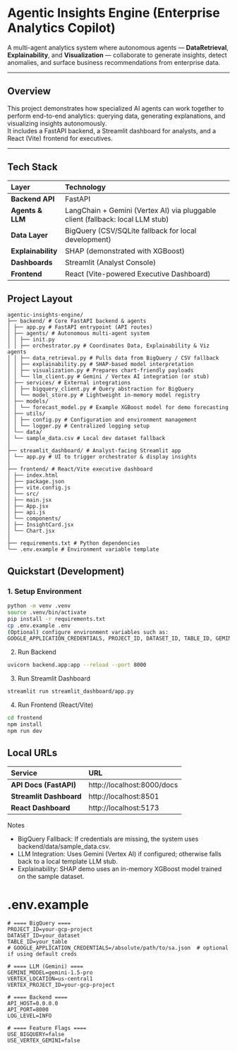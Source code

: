 # Agentic Insights Engine (Enterprise Analytics Copilot)

A multi-agent analytics system where autonomous agents — **DataRetrieval**, **Explainability**, and **Visualization** — collaborate to generate insights, detect anomalies, and surface business recommendations from enterprise data.

---

## Overview

This project demonstrates how specialized AI agents can work together to perform end-to-end analytics: querying data, generating explanations, and visualizing insights autonomously.  
It includes a FastAPI backend, a Streamlit dashboard for analysts, and a React (Vite) frontend for executives.

---

## Tech Stack

| Layer | Technology |
|:------|:------------|
| **Backend API** | FastAPI |
| **Agents & LLM** | LangChain + Gemini (Vertex AI) via pluggable client (fallback: local LLM stub) |
| **Data Layer** | BigQuery (CSV/SQLite fallback for local development) |
| **Explainability** | SHAP (demonstrated with XGBoost) |
| **Dashboards** | Streamlit (Analyst Console) |
| **Frontend** | React (Vite-powered Executive Dashboard) |

## Project Layout
```
agentic-insights-engine/
├── backend/ # Core FastAPI backend & agents
│ ├── app.py # FastAPI entrypoint (API routes)
│ ├── agents/ # Autonomous multi-agent system
│ │ ├── init.py
│ │ ├── orchestrator.py # Coordinates Data, Explainability & Viz agents
│ │ ├── data_retrieval.py # Pulls data from BigQuery / CSV fallback
│ │ ├── explainability.py # SHAP-based model interpretation
│ │ ├── visualization.py # Prepares chart-friendly payloads
│ │ └── llm_client.py # Gemini / Vertex AI integration (or stub)
│ ├── services/ # External integrations
│ │ ├── bigquery_client.py # Query abstraction for BigQuery
│ │ └── model_store.py # Lightweight in-memory model registry
│ ├── models/
│ │ └── forecast_model.py # Example XGBoost model for demo forecasting
│ ├── utils/
│ │ ├── config.py # Configuration and environment management
│ │ └── logger.py # Centralized logging setup
│ └── data/
│ └── sample_data.csv # Local dev dataset fallback
│
├── streamlit_dashboard/ # Analyst-facing Streamlit app
│ └── app.py # UI to trigger orchestrator & display insights
│
├── frontend/ # React/Vite executive dashboard
│ ├── index.html
│ ├── package.json
│ ├── vite.config.js
│ └── src/
│ ├── main.jsx
│ ├── App.jsx
│ ├── api.js
│ └── components/
│ ├── InsightCard.jsx
│ └── Chart.jsx
│
├── requirements.txt # Python dependencies
└── .env.example # Environment variable template
```

## Quickstart (Development)

### 1. Setup Environment

```bash
python -m venv .venv
source .venv/bin/activate
pip install -r requirements.txt
cp .env.example .env
(Optional) configure environment variables such as:
GOOGLE_APPLICATION_CREDENTIALS, PROJECT_ID, DATASET_ID, TABLE_ID, GEMINI_MODEL, etc.
```
2. Run Backend
```bash
uvicorn backend.app:app --reload --port 8000
```
3. Run Streamlit Dashboard
```bash
streamlit run streamlit_dashboard/app.py
```
4. Run Frontend (React/Vite)
```bash
cd frontend
npm install
npm run dev
```
## Local URLs
| Service | URL |
|:------|:------------|
| **API Docs (FastAPI)** | http://localhost:8000/docs |
| **Streamlit Dashboard** | http://localhost:8501 |
| **React Dashboard** | http://localhost:5173 |

Notes
- BigQuery Fallback: If credentials are missing, the system uses backend/data/sample_data.csv.
- LLM Integration: Uses Gemini (Vertex AI) if configured; otherwise falls back to a local template LLM stub.
- Explainability: SHAP demo uses an in-memory XGBoost model trained on the sample dataset.

# .env.example
```
# ==== BigQuery ====
PROJECT_ID=your-gcp-project
DATASET_ID=your_dataset
TABLE_ID=your_table
# GOOGLE_APPLICATION_CREDENTIALS=/absolute/path/to/sa.json  # optional if using default creds

# ==== LLM (Gemini) ====
GEMINI_MODEL=gemini-1.5-pro
VERTEX_LOCATION=us-central1
VERTEX_PROJECT_ID=your-gcp-project

# ==== Backend ====
API_HOST=0.0.0.0
API_PORT=8000
LOG_LEVEL=INFO

# ==== Feature Flags ====
USE_BIGQUERY=false
USE_VERTEX_GEMINI=false
```